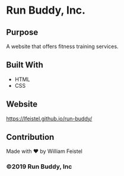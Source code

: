 # Run Buddy, Inc.
## Purpose
A website that offers fitness training services.

## Built With
* HTML
* CSS

## Website
https://lfeistel.github.io/run-buddy/

## Contribution
Made with ❤️ by William Feistel

### ©️2019 Run Buddy, Inc 
